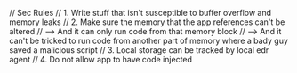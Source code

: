 // Sec Rules
// 1. Write stuff that isn't susceptible to buffer overflow and memory leaks
// 2. Make sure the memory that the app references can't be altered
// --> And it can only run code from that memory block
// --> And it can't be tricked to run code from another part of memory where a bady guy saved a malicious script
// 3. Local storage can be tracked by local edr agent
// 4. Do not allow app to have code injected


